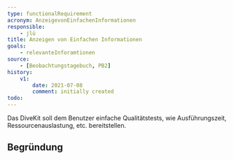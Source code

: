 ```yaml
---
type: functionalRequirement
acronym: AnzeigevonEinfachenInformationen
responsible: 
    - jlü
title: Anzeigen von Einfachen Informationen
goals: 
    - relevanteInforamtionen
source:
    - [Beobachtungstagebuch, PB2]
history:
    v1:
        date: 2021-07-08
        comment: initially created
todo: 
---
```

Das DiveKit soll dem Benutzer einfache Qualitätstests, wie Ausführungszeit, Ressourcenauslastung, etc. bereitstellen.

## Begründung


